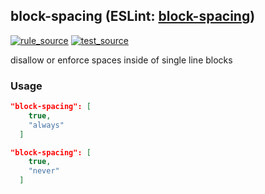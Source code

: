 <!-- Start:AutoDoc:: Modify `src/readme/rules.ts` and run `gulp readme` to update block -->
## block-spacing (ESLint: [block-spacing](http://eslint.org/docs/rules/block-spacing))
[![rule_source](https://img.shields.io/badge/%F0%9F%93%8F%20rule-source-green.svg)](https://github.com/buzinas/tslint-eslint-rules/blob/master/src/rules/blockSpacingRule.ts)
[![test_source](https://img.shields.io/badge/%F0%9F%93%98%20test-source-blue.svg)](https://github.com/buzinas/tslint-eslint-rules/blob/master/src/test/rules/blockSpacingRuleTests.ts)

disallow or enforce spaces inside of single line blocks

### Usage

```json
"block-spacing": [
    true,
    "always"
  ]
```

```json
"block-spacing": [
    true,
    "never"
  ]
```

<!-- End:AutoDoc -->
